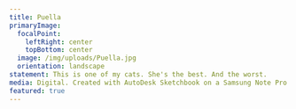 ```yaml
---
title: Puella
primaryImage:
  focalPoint:
    leftRight: center
    topBottom: center
  image: /img/uploads/Puella.jpg
  orientation: landscape
statement: This is one of my cats. She's the best. And the worst.
media: Digital. Created with AutoDesk Sketchbook on a Samsung Note Pro.
featured: true
---
```


